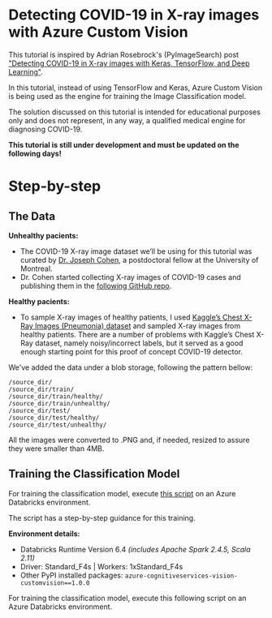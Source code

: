 # Detecting COVID-19 in X-ray images with Azure Custom Vision

This tutorial is inspired by Adrian Rosebrock's (PyImageSearch) post ["Detecting COVID-19 in X-ray images with Keras, TensorFlow, and Deep Learning"](https://www.pyimagesearch.com/2020/03/16/detecting-covid-19-in-x-ray-images-with-keras-tensorflow-and-deep-learning/).


In this tutorial, instead of using TensorFlow and Keras, Azure Custom Vision is being used as the engine for training the Image Classification model.


The solution discussed on this tutorial is intended for educational purposes only and does not represent, in any way, a qualified medical engine for diagnosing COVID-19. 

**This tutorial is still under development and must be updated on the following days!**

# Step-by-step

## The Data

**Unhealthy pacients:**
- The COVID-19 X-ray image dataset we’ll be using for this tutorial was curated by [Dr. Joseph Cohen](https://josephpcohen.com/w/), a postdoctoral fellow at the University of Montreal.
- Dr. Cohen started collecting X-ray images of COVID-19 cases and publishing them in the [following GitHub repo](https://github.com/ieee8023/covid-chestxray-dataset).

**Healthy pacients:**
- To sample X-ray images of healthy patients, I used [Kaggle’s Chest X-Ray Images (Pneumonia) dataset](https://www.kaggle.com/paultimothymooney/chest-xray-pneumonia) and sampled X-ray images from healthy patients. There are a number of problems with Kaggle’s Chest X-Ray dataset, namely noisy/incorrect labels, but it served as a good enough starting point for this proof of concept COVID-19 detector.

We've added the data under a blob storage, following the pattern bellow:
```
/source_dir/
/source_dir/train/
/source_dir/train/healthy/
/source_dir/train/unhealthy/
/source_dir/test/
/source_dir/test/healthy/
/source_dir/test/unhealthy/
```

All the images were converted to .PNG and, if needed, resized to assure they were smaller than 4MB.

## Training the Classification Model

For training the classification model, execute [this script](./covid19xray-custom-vision.ipynb) on an Azure Databricks environment.

The script has a step-by-step guidance for this training.

**Environment details:**
- Databricks Runtime Version 6.4 *(includes Apache Spark 2.4.5, Scala 2.11)*
- Driver: Standard_F4s | Workers: 1xStandard_F4s
- Other PyPI installed packages: `azure-cognitiveservices-vision-customvision==1.0.0`

For training the classification model, execute this following script on an Azure Databricks environment.
